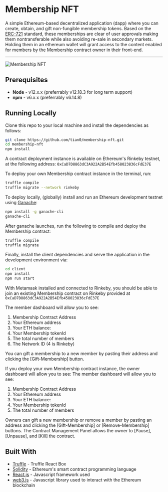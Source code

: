 # Membership NFT

A simple Ethereum-based decentralized application (dapp) where you can create, obtain, and gift non-fungible membership tokens. Based on the [ERC-721](https://erc721.org) standard, these memberships are clear of user approvals making them nontransferable while also avoiding re-sale in secondary markets. Holding them in an ethereum wallet will grant access to the content enabled for members by the Membership contract owner in their front-end.

---

![Membership NFT](https://imgur.com/dIT8bYh.gif)


## Prerequisites

* **Node** - v12.x.x (preferrably v12.18.3 for long term support)
* **npm** - v6.x.x (preferrably v6.14.8)

## Running Locally

Clone this repo to your local machine and install the dependencies as follows:

```bash
git clone https://github.com/tian0/membership-nft.git
cd membership-nft
npm install
```

A contract deployment instance is available on Ethereum's Rinkeby testnet, at the following address: 
`0xCaD7D8863dC3A922A2B54Efb458023836cFdE37E`

To deploy your own Membership contract instance in the terminal, run:
```bash
truffle compile
truffle migrate --network rinkeby
```

To deploy locally, (globally) install and run an Ethereum development testnet using [Ganache](https://www.trufflesuite.com/ganache):

```bash
npm install -g ganache-cli
ganache-cli
```

After ganache launches, run the following to compile and deploy the Membership contract:

```bash
truffle compile
truffle migrate
```

Finally, install the client dependencies and serve the application in the development environment via:

```bash
cd client
npm install
npm run start
```

With Metamask installed and connected to Rinkeby, you should be able to join an existing Membership contract on Rinkeby provided at `0xCaD7D8863dC3A922A2B54Efb458023836cFdE37E`

The member dashboard will allow you to see:
1. Membership Contract Address
2. Your Ethereum address
3. Your ETH balance:
4. Your Membership tokenId
5. The total number of members
6. The Network ID (4 is Rinkeby)

You can gift a membership to a new member by pasting their address and clicking the [Gift-Membership] button.

If you deploy your own Membership contract instance, the owner dashboard will allow you to see:
The member dashboard will allow you to see:
1. Membership Contract Address
2. Your Ethereum address
3. Your ETH balance:
4. Your Membership tokenId
5. The total number of members

Owners can gift a new membership or remove a member by pasting an address and clicking the [Gift-Membership] or [Remove-Membership] buttons. The Contract Management Panel allows the owner to [Pause], [Unpause], and [Kill] the contract.

## Built With

* [Truffle](https://www.trufflesuite.com/boxes/react) - Truffle React Box
* [Solidity](https://solidity.readthedocs.io/en/v0.5.3/) - Ethereum's smart contract programming language
* [React.js](https://reactjs.org/) - Javascript framework used
* [web3.js](https://github.com/ethereum/web3.js/) - Javascript library used to interact with the Ethereum blockchain